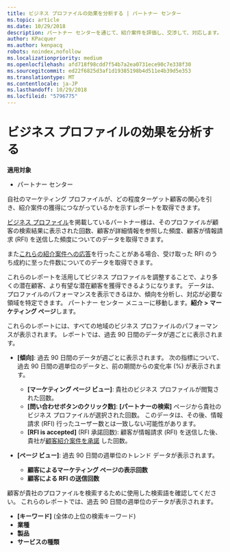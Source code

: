 ```yaml
---
title: ビジネス プロファイルの効果を分析する | パートナー センター
ms.topic: article
ms.date: 10/29/2018
description: パートナー センターを通じて、紹介案件を評価し、交渉して、対応します。
author: KPacquer
ms.author: kenpacq
robots: noindex,nofollow
ms.localizationpriority: medium
ms.openlocfilehash: afd718f98cdd7f54b7a2ea0731ece90c7e338f30
ms.sourcegitcommit: ed22f6825d3af1d19385198b4d511e4b39d5e353
ms.translationtype: MT
ms.contentlocale: ja-JP
ms.lasthandoff: 10/29/2018
ms.locfileid: "5796775"
---
```

# <a name="analyze-the-effectiveness-of-your-business-profile"></a>ビジネス プロファイルの効果を分析する
<!-- 
https://go.microsoft.com/fwlink/?linkid=849120
-->

**適用対象**

-  パートナー センター

自社のマーケティング プロファイルが、どの程度ターゲット顧客の関心を引き、紹介案件の獲得につながっているかを示すレポートを取得できます。

[ビジネス プロファイル](create-a-marketing-profile.md)を掲載しているパートナー様は、そのプロファイルが顧客の検索結果に表示された回数、顧客が詳細情報を参照した頻度、顧客が情報請求 (RFI) を送信した頻度についてのデータを取得できます。 

また[これらの紹介案件への応答](responding-to-referrals.md)を行ったことがある場合、受け取った RFI のうち成約に至った件数についてのデータを取得できます。

これらのレポートを活用してビジネス プロファイルを調整することで、より多くの潜在顧客、より有望な潜在顧客を獲得できるようになります。 データは、プロファイルのパフォーマンスを表示できるほか、傾向を分析し、対応が必要な領域を特定できます。 パートナー センター メニューに移動します。**紹介 > マーケティング ページ**します。

これらのレポートには、すべての地域のビジネス プロファイルのパフォーマンスが表示されます。 レポートでは、過去 90 日間のデータが週ごとに表示されます。

*  **[傾向]**: 過去 90 日間のデータが週ごとに表示されます。 次の指標について、過去 90 日間の週単位のデータと、前の期間からの変化率 (%) が表示されます。

   * **[マーケティング ページ ビュー]**: 貴社のビジネス プロファイルが閲覧された回数。
   * **[問い合わせボタンのクリック数]**: **[パートナーの検索]** ページから貴社のビジネス プロファイルが選択された回数。 このデータは、その後、情報請求 (RFI) 行ったユーザー数とは一致しない可能性があります。
   * **[RFI is accepted]** (RFI 承諾回数): 顧客が情報請求 (RFI) を送信した後、貴社が[顧客紹介案件を承諾](responding-to-referrals.md) した回数。


*  **[ページ ビュー]**: 過去 90 日間の週単位のトレンド データが表示されます。
   *  **顧客によるマーケティング ページの表示回数**
   *  **顧客による RFI の送信回数**

顧客が貴社のプロファイルを検索するために使用した検索語を確認してください。 これらのレポートでは、過去 90 日間の週単位のデータが表示されます。

*  **[キーワード]** (全体の上位の検索キーワード) 
*  **業種**
*  **製品**
*  **サービスの種類**

